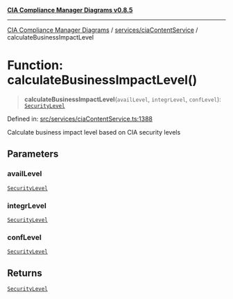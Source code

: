 [**CIA Compliance Manager Diagrams v0.8.5**](../../../README.md)

***

[CIA Compliance Manager Diagrams](../../../modules.md) / [services/ciaContentService](../README.md) / calculateBusinessImpactLevel

# Function: calculateBusinessImpactLevel()

> **calculateBusinessImpactLevel**(`availLevel`, `integrLevel`, `confLevel`): [`SecurityLevel`](../../../types/cia/type-aliases/SecurityLevel.md)

Defined in: [src/services/ciaContentService.ts:1388](https://github.com/Hack23/cia-compliance-manager/blob/b799ef22d9067d09cc69eaeddf109ac9dcdce934/src/services/ciaContentService.ts#L1388)

Calculate business impact level based on CIA security levels

## Parameters

### availLevel

[`SecurityLevel`](../../../types/cia/type-aliases/SecurityLevel.md)

### integrLevel

[`SecurityLevel`](../../../types/cia/type-aliases/SecurityLevel.md)

### confLevel

[`SecurityLevel`](../../../types/cia/type-aliases/SecurityLevel.md)

## Returns

[`SecurityLevel`](../../../types/cia/type-aliases/SecurityLevel.md)
